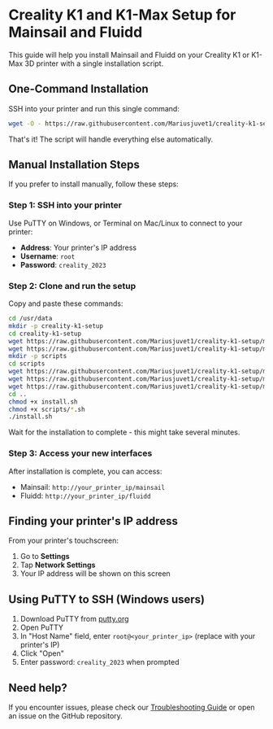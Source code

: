 # Creality K1 and K1-Max Setup for Mainsail and Fluidd

This guide will help you install Mainsail and Fluidd on your Creality K1 or K1-Max 3D printer with a single installation script.

## One-Command Installation

SSH into your printer and run this single command:

```bash
wget -O - https://raw.githubusercontent.com/Mariusjuvet1/creality-k1-setup/main/easy_install.sh | sh
```

That's it! The script will handle everything else automatically.

## Manual Installation Steps

If you prefer to install manually, follow these steps:

### Step 1: SSH into your printer
Use PuTTY on Windows, or Terminal on Mac/Linux to connect to your printer:
- **Address**: Your printer's IP address
- **Username**: `root`
- **Password**: `creality_2023`

### Step 2: Clone and run the setup
Copy and paste these commands:

```bash
cd /usr/data
mkdir -p creality-k1-setup
cd creality-k1-setup
wget https://raw.githubusercontent.com/Mariusjuvet1/creality-k1-setup/main/install.sh
wget https://raw.githubusercontent.com/Mariusjuvet1/creality-k1-setup/main/config.sh
mkdir -p scripts
cd scripts
wget https://raw.githubusercontent.com/Mariusjuvet1/creality-k1-setup/main/scripts/install_moonraker.sh
wget https://raw.githubusercontent.com/Mariusjuvet1/creality-k1-setup/main/scripts/setup_nginx.sh
wget https://raw.githubusercontent.com/Mariusjuvet1/creality-k1-setup/main/scripts/verify_packages.sh
cd ..
chmod +x install.sh
chmod +x scripts/*.sh
./install.sh
```

Wait for the installation to complete - this might take several minutes.

### Step 3: Access your new interfaces

After installation is complete, you can access:
- Mainsail: `http://your_printer_ip/mainsail`
- Fluidd: `http://your_printer_ip/fluidd`

## Finding your printer's IP address

From your printer's touchscreen:
1. Go to **Settings**
2. Tap **Network Settings**
3. Your IP address will be shown on this screen

## Using PuTTY to SSH (Windows users)

1. Download PuTTY from [putty.org](https://www.putty.org/)
2. Open PuTTY
3. In "Host Name" field, enter `root@<your_printer_ip>` (replace with your printer's IP)
4. Click "Open"
5. Enter password: `creality_2023` when prompted

## Need help?

If you encounter issues, please check our [Troubleshooting Guide](https://github.com/Mariusjuvet1/creality-k1-setup/blob/main/Troubleshooting%20Guide%20for%20Creality%20K1%20and%20K1-Max%20Setup) or open an issue on the GitHub repository.